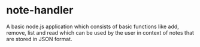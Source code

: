 # note-handler
A basic node.js application which consists of basic functions like add, remove, list and read which can be used by the user in context of notes that are stored in JSON format.
